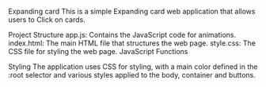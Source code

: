 Expanding card
This is a simple Expanding card web application that allows users to Click on cards.

Project Structure
app.js: Contains the JavaScript code for animations.
index.html: The main HTML file that structures the web page.
style.css: The CSS file for styling the web page.
JavaScript Functions
 
Styling
The application uses CSS for styling, with a main color defined in the :root selector and various styles applied to the body, container and buttons.
